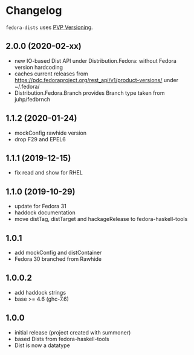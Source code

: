 # Changelog

`fedora-dists` uses [PVP Versioning](https://pvp.haskell.org).

## 2.0.0 (2020-02-xx)
- new IO-based Dist API under Distribution.Fedora:
  without Fedora version hardcoding
- caches current releases from
  https://pdc.fedoraproject.org/rest_api/v1/product-versions/
  under ~/.fedora/
- Distribution.Fedora.Branch provides Branch type taken from juhp/fedbrnch

## 1.1.2 (2020-01-24)
- mockConfig rawhide version
- drop F29 and EPEL6

## 1.1.1 (2019-12-15)
- fix read and show for RHEL

## 1.1.0 (2019-10-29)
- update for Fedora 31
- haddock documentation
- move distTag, distTarget and hackageRelease to fedora-haskell-tools

## 1.0.1
- add mockConfig and distContainer
- Fedora 30 branched from Rawhide

## 1.0.0.2
- add haddock strings
- base >= 4.6 (ghc-7.6)

## 1.0.0
- initial release (project created with summoner)
- based Dists from fedora-haskell-tools
- Dist is now a datatype
